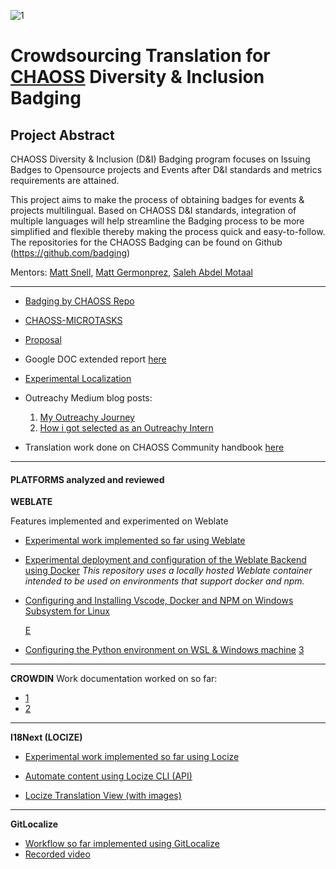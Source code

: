 ![1](https://user-images.githubusercontent.com/24816990/90947377-43c70880-e42d-11ea-8e03-1346225a9f0a.PNG)

# Crowdsourcing Translation for [CHAOSS](https://chaoss.community/) Diversity & Inclusion Badging

## Project Abstract 

CHAOSS Diversity & Inclusion (D&I) Badging program focuses on Issuing Badges to Opensource projects and Events after D&I standards and metrics requirements are attained. 

This project aims to make the process of obtaining badges for events & projects multilingual. 
Based on CHAOSS D&I standards, integration of multiple languages will help streamline the Badging process to be more simplified and flexible thereby making the process quick and easy-to-follow. The repositories for the CHAOSS Badging can be found on Github (https://github.com/badging)

Mentors:  [Matt Snell](https://github.com/Nebrethar), [Matt Germonprez](https://github.com/germonprez), [Saleh Abdel Motaal](https://github.com/SMotaal)

--------------------------------------

- [Badging by CHAOSS Repo](https://github.com/badging/)
- [CHAOSS-MICROTASKS](https://github.com/thecraftman/CHAOSS-microtasks)
- [Proposal](https://docs.google.com/document/d/1wWXZIM60iaA7XtlfNIsI2YZtK1Y_g9UwIFM0jcs0hcc/edit?usp=sharing)


- Google DOC extended report [here](https://docs.google.com/document/d/1Ut8qFAs8UtnruXCLsDNbxmqI3gfzZCuG5rrLmoQPJlg/edit?usp=sharing)
- [Experimental Localization](https://github.com/thecraftman/I18n-CHAOSS)

-  Outreachy Medium blog posts:
   1. [My Outreachy Journey](https://medium.com/@thecraftman/my-outreachy-journey-everybody-struggles-682a4943a1cf)
   2. [How i got selected as an Outreachy Intern](https://chaoss.community/mentorship-blog/2020/05/14/outreachy-blog/)
   
   

- Translation work done on CHAOSS Community handbook [here](https://github.com/thecraftman/governance/tree/translation/es/community-handbook)
-------------------------------------------

#### PLATFORMS analyzed and reviewed

**WEBLATE**

Features implemented and experimented on Weblate 

- [Experimental work implemented so far using Weblate](https://github.com/thecraftman/experimental-weblate/tree/staging)

-  [Experimental deployment and configuration of the Weblate Backend using Docker](https://github.com/thecraftman/experimental-weblate/tree/staging)
*This repository uses a locally hosted Weblate container intended to be used on environments that support docker and npm.*

- [Configuring and Installing Vscode, Docker and NPM on Windows Subsystem for Linux ](https://hackmd.io/MEF_ppMRRkeHz_IifIolPg)

	 [E](https://gist.github.com/thecraftman/de3f4e0d62a4a2b9d1289c74d084a693)

- [Configuring the Python environment on WSL & Windows machine](https://hackmd.io/-5klK7JxSTi6goi5Ee8Mfg) 
	[3](https://gist.github.com/thecraftman/fc93c38b31065a3d703a2ef23f3e57dd)
	
---------------------------------------
	

**CROWDIN**
Work documentation worked on so far:
- [1](https://github.com/thecraftman/badging-experimental-crowdin)
- [2](https://gist.github.com/thecraftman/c2136f45b39fd54ca2f04f632d29ad87)

--------------------------------------

**I18Next (LOCIZE)**
- [Experimental work implemented so far using Locize](https://gist.github.com/thecraftman/1fc780edc5cad18469b823880595f95e)


- [Automate  content using Locize CLI (API)](https://gist.github.com/thecraftman/5c8fdd733bdac2bd405e6b195f55090c)

- [Locize Translation View (with images)](https://gist.github.com/thecraftman/7c855a29adc03ab7583f6e40260bc2a8)
---------------------------------------------

**GitLocalize**
- [Workflow so far implemented using GitLocalize](https://gist.github.com/thecraftman/13da6a19f3bae56e39ab5dbf6ecc0752)
- [Recorded video](https://drive.google.com/drive/folders/1YC-f7knRp_kUfMqunsNy9YqjLUPQKm6H?usp=sharing)






